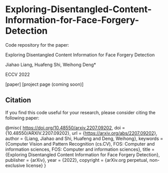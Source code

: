 # Exploring-Disentangled-Content-Information-for-Face-Forgery-Detection

Code repository for the paper:

Exploring Disentangled Content Information for Face Forgery Detection

Jiahao Liang, Huafeng Shi, Weihong Deng*

ECCV 2022

[paper] [project page (coming soon)]

## Citation
If you  find this code useful for your research, please consider citing the following paper:

@misc{
    https://doi.org/10.48550/arxiv.2207.09202,
    doi = {10.48550/ARXIV.2207.09202},
    url = {https://arxiv.org/abs/2207.09202},
    author = {Liang, Jiahao and Shi, Huafeng and Deng, Weihong},
    keywords = {Computer Vision and Pattern Recognition (cs.CV), FOS: Computer and information sciences, FOS: Computer and information sciences},
    title = {Exploring Disentangled Content Information for Face Forgery Detection},
    publisher = {arXiv},
    year = {2022},
    copyright = {arXiv.org perpetual, non-exclusive license}
}
